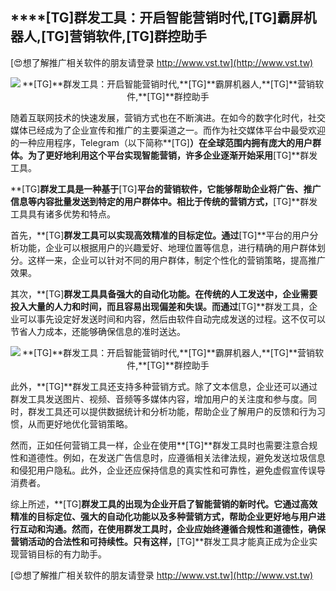 ## ****[TG]**群发工具：开启智能营销时代,**[TG]**霸屏机器人,**[TG]**营销软件,**[TG]**群控助手**

[😍想了解推广相关软件的朋友请登录 http://www.vst.tw](http://www.vst.tw)

 <center><img src="https://vst.tw/MP4/tuiguang/png/0.png" alt="**[TG]**群发工具：开启智能营销时代,**[TG]**霸屏机器人,**[TG]**营销软件,**[TG]**群控助手"></center>

随着互联网技术的快速发展，营销方式也在不断演进。在如今的数字化时代，社交媒体已经成为了企业宣传和推广的主要渠道之一。而作为社交媒体平台中最受欢迎的一种应用程序，Telegram（以下简称**[TG]**）在全球范围内拥有庞大的用户群体。为了更好地利用这个平台实现智能营销，许多企业逐渐开始采用**[TG]**群发工具。

**[TG]**群发工具是一种基于**[TG]**平台的营销软件，它能够帮助企业将广告、推广信息等内容批量发送到特定的用户群体中。相比于传统的营销方式，**[TG]**群发工具具有诸多优势和特点。

首先，**[TG]**群发工具可以实现高效精准的目标定位。通过**[TG]**平台的用户分析功能，企业可以根据用户的兴趣爱好、地理位置等信息，进行精确的用户群体划分。这样一来，企业可以针对不同的用户群体，制定个性化的营销策略，提高推广效果。

其次，**[TG]**群发工具具备强大的自动化功能。在传统的人工发送中，企业需要投入大量的人力和时间，而且容易出现偏差和失误。而通过**[TG]**群发工具，企业可以事先设定好发送时间和内容，然后由软件自动完成发送的过程。这不仅可以节省人力成本，还能够确保信息的准时送达。

 <center><img src="https://vst.tw/MP4/tuiguang/png/3.png" alt="**[TG]**群发工具：开启智能营销时代,**[TG]**霸屏机器人,**[TG]**营销软件,**[TG]**群控助手"></center>

此外，**[TG]**群发工具还支持多种营销方式。除了文本信息，企业还可以通过群发工具发送图片、视频、音频等多媒体内容，增加用户的关注度和参与度。同时，群发工具还可以提供数据统计和分析功能，帮助企业了解用户的反馈和行为习惯，从而更好地优化营销策略。

然而，正如任何营销工具一样，企业在使用**[TG]**群发工具时也需要注意合规性和道德性。例如，在发送广告信息时，应遵循相关法律法规，避免发送垃圾信息和侵犯用户隐私。此外，企业还应保持信息的真实性和可靠性，避免虚假宣传误导消费者。

综上所述，**[TG]**群发工具的出现为企业开启了智能营销的新时代。它通过高效精准的目标定位、强大的自动化功能以及多种营销方式，帮助企业更好地与用户进行互动和沟通。然而，在使用群发工具时，企业应始终遵循合规性和道德性，确保营销活动的合法性和可持续性。只有这样，**[TG]**群发工具才能真正成为企业实现营销目标的有力助手。

[😍想了解推广相关软件的朋友请登录 http://www.vst.tw](http://www.vst.tw)



